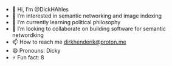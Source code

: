 - 👋 Hi, I’m @DickHAhles
- 👀 I’m interested in semantic networking and image indexing
- 🌱 I’m currently learning political philosophy
- 💞️ I’m looking to collaborate on building software for semantic networdking
- 📫 How to reach me dirkhenderik@proton.me
- 😄 Pronouns: Dicky
- ⚡ Fun fact: 8

<!---
DickHAhles/DickHAhles is a ✨ special ✨ repository because its `README.md` (this file) appears on your GitHub profile.
You can click the Preview link to take a look at your changes.
--->
